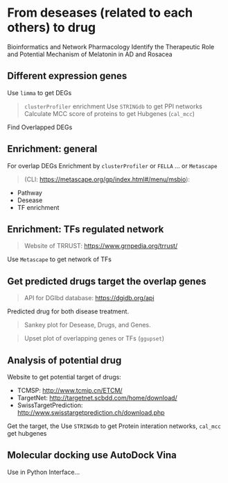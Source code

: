 
# From deseases (related to each others) to drug

Bioinformatics and Network Pharmacology Identify the Therapeutic Role and
Potential Mechanism of Melatonin in AD and Rosacea

## Different expression genes

Use `limma` to get DEGs

> `clusterProfiler` enrichment
> Use `STRINGdb` to get PPI networks
> Calculate MCC score of proteins to get Hubgenes (`cal_mcc`)

Find  Overlapped DEGs

## Enrichment: general

For overlap DEGs
Enrichment by `clusterProfiler` or `FELLA` ...
or `Metascape`

> (CLI: <https://metascape.org/gp/index.html#/menu/msbio>):

- Pathway 
- Desease
- TF enrichment

## Enrichment: TFs regulated network

> Website of TRRUST: <https://www.grnpedia.org/trrust/>

Use `Metascape` to get network of TFs

## Get predicted drugs target the overlap genes

> API for DGIbd database: <https://dgidb.org/api>

Predicted drug for both disease treatment.

> Sankey plot for Desease, Drugs, and Genes.

> Upset plot of overlapping genes or TFs (`ggupset`)

## Analysis of potential drug

Website to get potential target of drugs:

- TCMSP: <http://www.tcmip.cn/ETCM/>
- TargetNet: <http://targetnet.scbdd.com/home/download/>
- SwissTargetPrediction: <http://www.swisstargetprediction.ch/download.php>

Get the target, the Use `STRINGdb` to get Protein interation networks,
`cal_mcc` get hubgenes

## Molecular docking use AutoDock Vina

Use in Python Interface...



